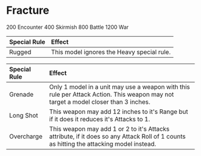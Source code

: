 # Fracture

200 Encounter
400 Skirmish
800 Battle
1200 War

| Special Rule | Effect |
| :----------- | :----- |
| Rugged | This model ignores the Heavy special rule. |

| Special Rule | Effect |
| :----------- | :----- |
| Grenade | Only 1 model in a unit may use a weapon with this rule per Attack Action. This weapon may not target a model closer than 3 inches. |
| Long Shot | This weapon may add 12 inches to it's Range but if it does it reduces it's Attacks to 1. |
| Overcharge | This weapon may add 1 or 2 to it's Attacks attribute, if it does so any Attack Roll of 1 counts as hitting the attacking model instead. |